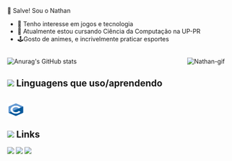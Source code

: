 👋 Salve! Sou o Nathan 

- 👀 Tenho interesse em jogos e tecnologia
- 🌱 Atualmente estou cursando Ciência da Computação na UP-PR
- 🕹️Gosto de animes, e incrivelmente praticar esportes

 ##

![Anurag's GitHub stats](https://github-readme-stats.vercel.app/api?username=nathanhenriquy&show_icons=true&theme=algolia)
<img align="right" height="150 "  alt="Nathan-gif" src="https://w7.pngwing.com/pngs/930/64/png-transparent-hori-san-to-miyamura-kun-anime-sh%C5%8Djo-manga-izumi-miyamura-anime-purple-cg-artwork-black-hair-thumbnail.png">

  ## <img height="80" src="https://www.icegif.com/wp-content/uploads/2021/12/icegif-1513.gif"/> Linguagens que uso/aprendendo

 <div style="display: inline_block"><br>
    <img align="center"  alt="Na-C" height="30" width="40" src="https://raw.githubusercontent.com/devicons/devicon/master/icons/c/c-original.svg">
  </div>
     
   
 ## <img height="80" src="https://media1.giphy.com/media/v1.Y2lkPTc5MGI3NjExZmM1MDkyMGZkODA4YWRlMzEzMjgxMWZlNjEwNmU3ZmU0YzBiNmJhYSZlcD12MV9pbnRlcm5hbF9naWZzX2dpZklkJmN0PXM/Ttozxmsw3F8XtsQg6q/giphy.gif"/> Links
  
  <div> 
  <a href="https://www.instagram.com/nathanhenriquy/" target="_blank"><img src="https://img.shields.io/badge/-Instagram-%23E4405F?style=for-the-badge&logo=instagram&logoColor=white" target="_blank"></a>
 	<a href="https://www.linkedin.com/in/nathan-henrique-lucindo-dos-santos-1566b4278/" target="_blank"><img src="https://img.shields.io/badge/-LinkedIn-%230077B5?style=for-the-badge&logo=linkedin&logoColor=white" target="_blank"></a> 
 	<a href="https://replit.com/@nathanhenriquy" target="_blank"><img src="https://img.shields.io/badge/replit-667881?style=for-the-badge&logo=replit&logoColor=orange" target="_blank"></a> 
 
  
</div>
